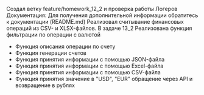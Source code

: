 Создал ветку feature/homework_12_2 и проверка работы Логеров Документация:
Для получения дополнительной информации обратитесь к документации (README.md)
Реализовал считывание финансовых операций из CSV- и XLSX-файлов.
В задаче 13_2 Реализована функция фильтрации по операции с валютой
* Функция описания операции по счету
* Функция генерации счетов 
* Функция принятия информации с помощью JSON-файла
* Функция принятия информации с помощью Excel-файла
* Функция принятия информации с помощью CSV-файла
* Функция принятия значение в "USD", "EUR"  обращение через API и возвращение в рублях